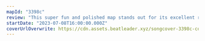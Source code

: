 ```yaml
---
mapId: "3398c"
review: "This super fun and polished map stands out for its excellent representation, engaging patterns, very satisfying rhythm and timing, nice use of arcs & chains and awesome light show! The well designed lowers are accessible while still representing the music perfectly!"
startDate: "2023-07-08T16:00:00.000Z"
coverUrlOverwrite: https://cdn.assets.beatleader.xyz/songcover-3398c-cover.jpg
---
```

